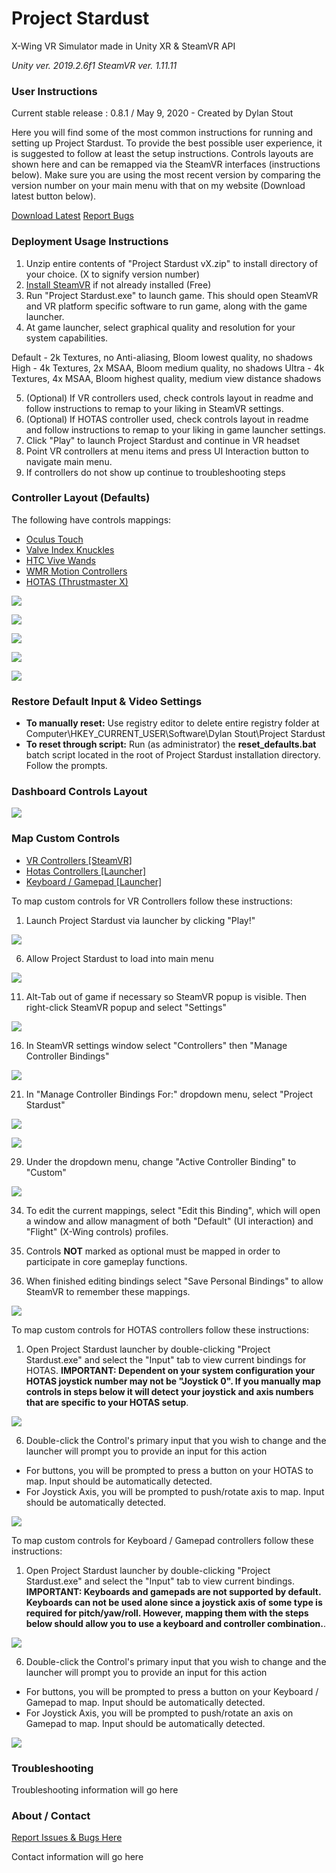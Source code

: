 # Project Stardust

X-Wing VR Simulator made in Unity XR & SteamVR API

*Unity ver. 2019.2.6f1
SteamVR ver. 1.11.11*

###  User Instructions

Current stable release : 0.8.1 / May 9, 2020 - Created by Dylan Stout

Here you will find some of the most common instructions for running and setting up Project Stardust. To provide the best possible user experience, it is suggested to follow at least the setup instructions. Controls layouts are shown here and can be remapped via the SteamVR interfaces (instructions below). Make sure you are using the most recent version by comparing the version number on your main menu with that on my website (Download latest button below).

[Download Latest](http://saltyhash.org/2019/12/13/project-stardust-update/) [Report Bugs](https://docs.google.com/forms/d/e/1FAIpQLSeW1BXtR9uDo0qY8hvyiCBXZ62s7-lwv2Gurwtgk06w1F5Fog/viewform?usp=sf_link)

### Deployment Usage Instructions

1.  Unzip entire contents of "Project Stardust vX.zip" to install directory of your choice. (X to signify version number)
2.  [Install SteamVR](https://store.steampowered.com/app/250820/SteamVR/) if not already installed (Free)
3.  Run "Project Stardust.exe" to launch game. This should open SteamVR and VR platform specific software to run game, along with the game launcher.
4.  At game launcher, select graphical quality and resolution for your system capabilities.

Default - 2k Textures, no Anti-aliasing, Bloom lowest quality, no shadows
High - 4k Textures, 2x MSAA, Bloom medium quality, no shadows
Ultra - 4k Textures, 4x MSAA, Bloom highest quality, medium view distance shadows

5.  (Optional) If VR controllers used, check controls layout in readme and follow instructions to remap to your liking in SteamVR settings.
6.  (Optional) If HOTAS controller used, check controls layout in readme and follow instructions to remap to your liking in game launcher settings.
7.  Click "Play" to launch Project Stardust and continue in VR headset
8.  Point VR controllers at menu items and press UI Interaction button to navigate main menu.
9.  If controllers do not show up continue to troubleshooting steps

### Controller Layout (Defaults)

The following have controls mappings:

*   [Oculus Touch]()
*   [Valve Index Knuckles]()
*   [HTC Vive Wands]()
*   [WMR Motion Controllers]()
*   [HOTAS (Thrustmaster X)]()

![](res/oculus_touch_controller.png)

![](res/index-controller.png)

![](res/htc-vive-controller.png)

![](res/motion-controller.png)

![](res/hotas.png)

### Restore Default Input & Video Settings

*   **To manually reset:** Use registry editor to delete entire registry folder at Computer\\HKEY\_CURRENT\_USER\\Software\\Dylan Stout\\Project Stardust
*   **To reset through script:** Run (as administrator) the **reset\_defaults.bat** batch script located in the root of Project Stardust installation directory. Follow the prompts.

### Dashboard Controls Layout

![](res/dashboard.png)

### Map Custom Controls

*   [VR Controllers \[SteamVR\]](#tabContent27)
*   [Hotas Controllers \[Launcher\]](#tabContent28)
*   [Keyboard / Gamepad \[Launcher\]](#tabContent29)

To map custom controls for VR Controllers follow these instructions:

1.  Launch Project Stardust via launcher by clicking "Play!"
  
![](res/launcher.png)  
  
6.  Allow Project Stardust to load into main menu
  
![](res/main_menu.PNG)  
  
11.  Alt-Tab out of game if necessary so SteamVR popup is visible. Then right-click SteamVR popup and select "Settings"
  
![](res/settings_steamvr.PNG)  
  
16.  In SteamVR settings window select "Controllers" then "Manage Controller Bindings"
  
![](res/manage_controller_bindings.PNG)  
  
21.  In "Manage Controller Bindings For:" dropdown menu, select "Project Stardust"
  
![](res/manage_bindings2.PNG)  
  
![](res/select_project_Stardust_settings.PNG)  
  
29.  Under the dropdown menu, change "Active Controller Binding" to "Custom"
  
![](res/edit-binding.PNG)  
  
34.  To edit the current mappings, select "Edit this Binding", which will open a window and allow managment of both "Default" (UI interaction) and "Flight" (X-Wing controls) profiles.

1.  Controls **NOT** marked as optional must be mapped in order to participate in core gameplay functions.
2.  When finished editing bindings select "Save Personal Bindings" to allow SteamVR to remember these mappings.

  
![](res/steamvr_bindings.PNG)  
  

To map custom controls for HOTAS controllers follow these instructions:

1.  Open Project Stardust launcher by double-clicking "Project Stardust.exe" and select the "Input" tab to view current bindings for HOTAS. **IMPORTANT: Dependent on your system configuration your HOTAS joystick number may not be "Joystick 0". If you manually map controls in steps below it will detect your joystick and axis numbers that are specific to your HOTAS setup**.
  
![](res/launcher_hotas.png)  
  
6.  Double-click the Control's primary input that you wish to change and the launcher will prompt you to provide an input for this action

*   For buttons, you will be prompted to press a button on your HOTAS to map. Input should be automatically detected.
*   For Joystick Axis, you will be prompted to push/rotate axis to map. Input should be automatically detected.

  
![](res/joystick_mapping.png)  
  

To map custom controls for Keyboard / Gamepad controllers follow these instructions:

1.  Open Project Stardust launcher by double-clicking "Project Stardust.exe" and select the "Input" tab to view current bindings. **IMPORTANT: Keyboards and gamepads are not supported by default. Keyboards can not be used alone since a joystick axis of some type is required for pitch/yaw/roll. However, mapping them with the steps below should allow you to use a keyboard and controller combination.**.
  
![](res/launcher_hotas.png)  
  
6.  Double-click the Control's primary input that you wish to change and the launcher will prompt you to provide an input for this action

*   For buttons, you will be prompted to press a button on your Keyboard / Gamepad to map. Input should be automatically detected.
*   For Joystick Axis, you will be prompted to push/rotate an axis on Gamepad to map. Input should be automatically detected.

  
![](res/joystick_mapping.png)  
  

### Troubleshooting

Troubleshooting information will go here

### About / Contact

[Report Issues & Bugs Here](https://docs.google.com/forms/d/e/1FAIpQLSeW1BXtR9uDo0qY8hvyiCBXZ62s7-lwv2Gurwtgk06w1F5Fog/viewform?usp=sf_link)

Contact information will go here


